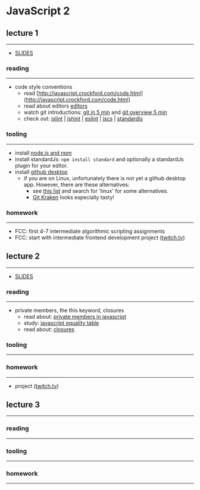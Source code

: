 # JavaScript 2

## lecture 1
------------
* [SLIDES](http://slides.com/michahell/deck)

### reading
-----------

* code style conventions
  * read [http://javascript.crockford.com/code.html](http://javascript.crockford.com/code.html)
  * read about editors [editors](https://medium.com/just-javascript/which-editor-to-choose-69b6ee2ded66#.8i66aeunr)
  * watch git introductions: [git in 5 min](https://www.youtube.com/watch?v=OqmSzXDrJBk) and [git overview 5 min](https://www.youtube.com/watch?v=8oRjP8yj2Wo)
  * check out: [jslint](http://www.jslint.com/)
   | [jshint](http://jshint.com/)
   | [eslint](http://eslint.org/)
   | [jscs](http://jscs.info/)
   | [standardjs](http://standardjs.com/rules.html)
   
### tooling
-----------

* install [node.js and npm](https://nodejs.org/en/)
* install standardJs: ```npm install standard``` and optionally a standardJs plugin for your editor.
* install [github desktop](https://desktop.github.com/)
  * if you are on Linux, unfortunately there is not yet a github desktop app. However, there are these alternatives:
    * see [this list](https://git-scm.com/downloads/guis) and search for 'linux' for some alternatives.
    * [Git Kraken](https://www.gitkraken.com/) looks especially tasty!

### homework
-----------

* FCC: first 4-7 intermediate algorithmic scripting assignments
* FCC: start with intermediate frontend development project ([twitch.tv](http://www.nu.nl/]))

## lecture 2
-----------
* [SLIDES](http://slides.com/michahell/deck-3)

### reading
-----------

* private members, the this keyword, closures
  * read about: [private members in javascript](http://javascript.crockford.com/private.html)
  * study: [javascript equality table](https://dorey.github.io/JavaScript-Equality-Table/)
  * read about: [closures](https://developer.mozilla.org/en/docs/Web/JavaScript/Closures)

### tooling
-----------

### homework
------------

* project ([twitch.tv](http://www.nu.nl/]))

## lecture 3
-----------

### reading
-----------

### tooling
-----------

### homework
------------

